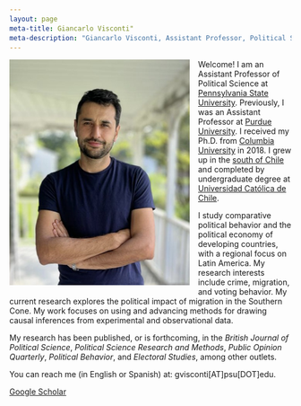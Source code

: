 ```yaml
---
layout: page
meta-title: Giancarlo Visconti"
meta-description: "Giancarlo Visconti, Assistant Professor, Political Science, PSU, Penn State, Pennsylvania State University, Purdue University, Columbia University"
---
```


<head>
  <title> Giancarlo Visconti </title>
  <meta name="author" content="Giancarlo Visconti">
  <meta name="description" content="Giancarlo Visconti's webpage">
  <meta name="title" content="Giancarlo Visconti, Penn State">
  <meta name="keywords" content="Giancarlo Visconti, Columbia, Purdue, Pennsylvania, Penn State, PSU, Chile, Political Science">
  <meta name="tags" content="Giancarlo Visconti, Columbia, Purdue, Pennsylvania, Penn State, PSU, Chile, Political Science, Disasters, Crime, Economic">
  <meta http-equiv="content-type" content="text/html;charset=UTF-8">
</head>

<img src="/img/bio3.jpg" alt="Giancarlo" style="float:left;width:322px;height:402px; margin-right:15px; margin-bottom:15px">

Welcome! I am an Assistant Professor of Political Science at [Pennsylvania State University](https://polisci.la.psu.edu/). Previously, I was an Assistant Professor at [Purdue University](https://www.cla.purdue.edu/polsci/). I received my Ph.D. from [Columbia University](https://polisci.columbia.edu/) in 2018. I grew up in the [south of Chile](https://www.gochile.cl/en/puerto-varas/) and completed by undergraduate degree at [Universidad Católica de Chile](http://www.cienciapolitica.uc.cl/).

I study comparative political behavior and the political economy of developing countries, with a regional focus on Latin America. My research interests include crime, migration, and voting behavior. My current research explores the political impact of migration in the Southern Cone. My work focuses on using and advancing methods for drawing causal inferences from experimental and observational data.

My research has been published, or is forthcoming, in the *British Journal of Political Science*, *Political Science Research and Methods*, *Public Opinion Quarterly*, *Political Behavior*, and *Electoral Studies*, among other outlets.

You can reach me (in English or Spanish) at: gvisconti[AT]psu[DOT]edu.

[Google Scholar](https://scholar.google.com/citations?hl=en&user=IYungBYAAAAJ&scilu=&scisig=AMD79ooAAAAAXRGfIK8Deuk3aIMhnVdfebQr0KVNwo_d&gmla=AJsN-F7TdMS3DiqRXhrzPMRLgtkQRs52l9RrS3c5pMTevOpu91oHkeMBoql5ZbmIgGrhaHvIDuhdN-O9LgGQaMjZZtpEe5SppAPsEgrt3uXyHgM3-2nyOtE&sciund=11565639192183004832)


